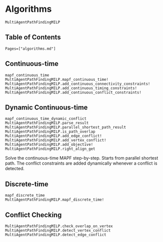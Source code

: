 # Algorithms

```@docs
MultiAgentPathFindingMILP
```

## Table of Contents
```@contents
Pages=["algorithms.md"]
```

## Continuous-time

```@docs
mapf_continuous_time
MultiAgentPathFindingMILP.mapf_continuous_time!
MultiAgentPathFindingMILP.add_continuous_connectivity_constraints!
MultiAgentPathFindingMILP.add_continuous_timing_constraints!
MultiAgentPathFindingMILP.add_continuous_conflict_constraints!
```

## Dynamic Continuous-time

```@docs
mapf_continuous_time_dynamic_conflict
MultiAgentPathFindingMILP.parse_result
MultiAgentPathFindingMILP.parallel_shortest_path_result
MultiAgentPathFindingMILP.is_path_overlap
MultiAgentPathFindingMILP.add_edge_conflict!
MultiAgentPathFindingMILP.add_vertex_conflict!
MultiAgentPathFindingMILP.add_objective!
MultiAgentPathFindingMILP.right_align_get
```

Solve the continuous-time MAPF step-by-step. Starts from parallel shortest path. The conflict constraints are added dynamically whenever a conflict is detected.

## Discrete-time

```@docs
mapf_discrete_time
MultiAgentPathFindingMILP.mapf_discrete_time!
```

## Conflict Checking

```@docs
MultiAgentPathFindingMILP.check_overlap_on_vertex
MultiAgentPathFindingMILP.detect_vertex_conflict
MultiAgentPathFindingMILP.detect_edge_conflict
```